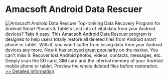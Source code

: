 # Amacsoft Android Data Rescuer
![Amacsoft Android Data Rescuer](https://mycommerce.akamaized.net/api/pimages/P300924633/BIG/300924633.PNG)
Top-ranking Data Recovery Program for Android Smart Phones & Tablets
Lost lots of vital data from your Android devices? Take it easy. This Amacsoft Android Data Rescuer program is designed to help users totally restore all deleted files from Android smart phone or tablet. With it, you won't suffer from losing data from your Android devices any more. Now it has enjoyed great popularity on the market. You can't miss it.
Recover lost Android photos, videos, contacts, messages, etc.
Deeply scan the SD card, SIM card and the internal memory of your Android mobile phone or tablet.
Preview the whole deleted files before restoration.
[>> Detailed information](https://secure.shareit.com/shareit/product.html?productid=300924633&affiliateid=200057808)
